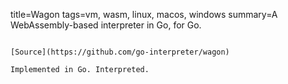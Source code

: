 title=Wagon
tags=vm, wasm, linux, macos, windows
summary=A WebAssembly-based interpreter in Go, for Go.
~~~~~~

[Source](https://github.com/go-interpreter/wagon)

Implemented in Go. Interpreted.
